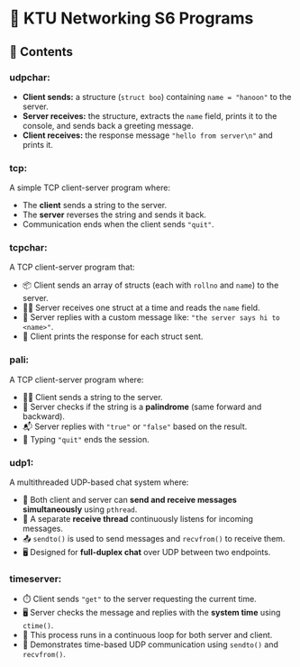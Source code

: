 # 🔌 KTU Networking S6 Programs
## 📁 Contents
### udpchar:

- **Client sends:** a structure (`struct boo`) containing `name = "hanoon"` to the server.
- **Server receives:** the structure, extracts the `name` field, prints it to the console, and sends back a greeting message.
- **Client receives:** the response message `"hello from server\n"` and prints it.

### tcp:

A simple TCP client-server program where:

- The **client** sends a string to the server.
- The **server** reverses the string and sends it back.
- Communication ends when the client sends `"quit"`.

### tcpchar:

A TCP client-server program that:

- 📦 Client sends an array of structs (each with `rollno` and `name`) to the server.
- 🧑‍💻 Server receives one struct at a time and reads the `name` field.
- 💬 Server replies with a custom message like: `"the server says hi to <name>"`.
- 🔁 Client prints the response for each struct sent.

### pali:

A TCP client-server program where:

- 🧑‍💻 Client sends a string to the server.
- 🔁 Server checks if the string is a **palindrome** (same forward and backward).
- 📬 Server replies with `"true"` or `"false"` based on the result.
- 🛑 Typing `"quit"` ends the session.

### udp1:

A multithreaded UDP-based chat system where:

- 🔁 Both client and server can **send and receive messages simultaneously** using `pthread`.
- 🧵 A separate **receive thread** continuously listens for incoming messages.
- 📤 `sendto()` is used to send messages and `recvfrom()` to receive them.
- 🖥️ Designed for **full-duplex chat** over UDP between two endpoints.

### timeserver:

- ⏱️ Client sends `"get"` to the server requesting the current time.
- 🖥️ Server checks the message and replies with the **system time** using `ctime()`.
- 🔁 This process runs in a continuous loop for both server and client.
- 📡 Demonstrates time-based UDP communication using `sendto()` and `recvfrom()`.




